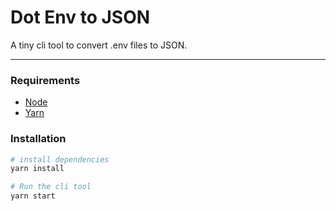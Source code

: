 # Dot Env to JSON

A tiny cli tool to convert .env files to JSON.

---

### Requirements

- [Node](https://nodejs.org/en/download)
- [Yarn](https://yarnpkg.com/en/docs/install)

### Installation

```bash
# install dependencies
yarn install

# Run the cli tool
yarn start
```
